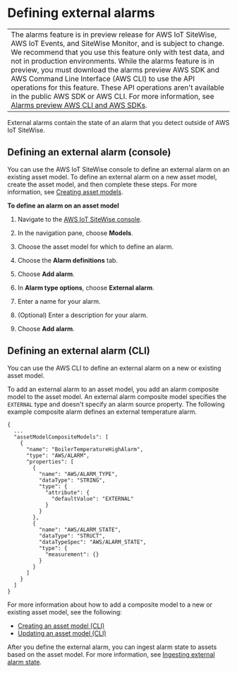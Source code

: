 # Defining external alarms<a name="define-external-alarms"></a>


|  | 
| --- |
|  The alarms feature is in preview release for AWS IoT SiteWise, AWS IoT Events, and SiteWise Monitor, and is subject to change\. We recommend that you use this feature only with test data, and not in production environments\. While the alarms feature is in preview, you must download the alarms preview AWS SDK and AWS Command Line Interface \(AWS CLI\) to use the API operations for this feature\. These API operations aren't available in the public AWS SDK or AWS CLI\. For more information, see [Alarms preview AWS CLI and AWS SDKs](alarms-preview-sdk.md)\.  | 

External alarms contain the state of an alarm that you detect outside of AWS IoT SiteWise\.

## Defining an external alarm \(console\)<a name="define-external-alarm-console"></a>

You can use the AWS IoT SiteWise console to define an external alarm on an existing asset model\. To define an external alarm on a new asset model, create the asset model, and then complete these steps\. For more information, see [Creating asset models](create-asset-models.md)\.

**To define an alarm on an asset model**

1. <a name="sitewise-open-console"></a>Navigate to the [AWS IoT SiteWise console](https://console.aws.amazon.com/iotsitewise/)\.

1. <a name="sitewise-choose-models"></a>In the navigation pane, choose **Models**\.

1. Choose the asset model for which to define an alarm\.

1. Choose the **Alarm definitions** tab\.

1. Choose **Add alarm**\.

1. In **Alarm type options**, choose **External alarm**\.

1. Enter a name for your alarm\.

1. \(Optional\) Enter a description for your alarm\.

1. Choose **Add alarm**\.

## Defining an external alarm \(CLI\)<a name="define-external-alarm-cli"></a>

You can use the AWS CLI to define an external alarm on a new or existing asset model\.

To add an external alarm to an asset model, you add an alarm composite model to the asset model\. An external alarm composite model specifies the `EXTERNAL` type and doesn't specify an alarm source property\. The following example composite alarm defines an external temperature alarm\.

```
{
  ...
  "assetModelCompositeModels": [
    {
      "name": "BoilerTemperatureHighAlarm",
      "type": "AWS/ALARM",
      "properties": [
        {
          "name": "AWS/ALARM_TYPE",
          "dataType": "STRING",
          "type": {
            "attribute": {
              "defaultValue": "EXTERNAL"
            }
          }
        },
        {
          "name": "AWS/ALARM_STATE",
          "dataType": "STRUCT",
          "dataTypeSpec": "AWS/ALARM_STATE",
          "type": {
            "measurement": {}
          }
        }
      ]
    }
  ]
}
```

For more information about how to add a composite model to a new or existing asset model, see the following:
+ [Creating an asset model \(CLI\)](create-asset-models.md#create-asset-model-cli)
+ [Updating an asset model \(CLI\)](update-assets-and-models.md#update-asset-model-cli)

After you define the external alarm, you can ingest alarm state to assets based on the asset model\. For more information, see [Ingesting external alarm state](ingest-external-alarm-state.md)\.
